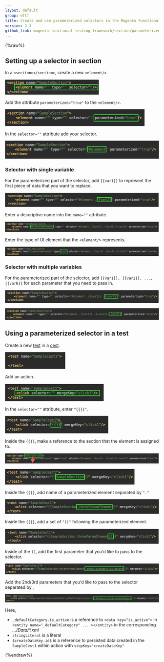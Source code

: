 ```yaml
---
layout: default
group: mftf
title: Create and use parameterized selectors in the Magento Functional Testing Framework
version: 2.3
github_link: magento-functional-testing-framework/section/parameterized-selectors.md
---
```


{%raw%}

## Setting up a selector in section

In a `<section></section>`, create a new `<element/>`.

![Create a new element]

Add the attribute `parameterized="true"` to the `<element/>`.

![Set parameterized flag]

In the `selector=""` attribute add your selector.

![Specify your selector]

### Selector with single variable

For the parameterized part of the selector, add ```{{var1}}``` to represent the first piece of data that you want to replace.

![Add a parameter to substitute]

Enter a descriptive name into the `name=""` attribute.

![Add a name for the element]

Enter the type of UI element that the `<element/>` represents.

![Enter the type]

### Selector with multiple variables

For the parameterized part of the selector, add `{{var1}}, {{var2}}, ..., {{varN}}` for each parameter that you need to pass in.

![Add var2]

![Add var3]
 
## Using a parameterized selector in a test

Create a new [test] in a [cest].

![Create a test]

Add an action.

![Add action]

In the `selector=""` attribute, enter `"{{}}"`.

![Add braces to selector]

Inside the `{{}}`, make a reference to the section that the element is assigned to.

![Reference section]

![Make a reference to the section]

Inside the `{{}}`, add name of a parameterized element separated by `"."`

![Add the reference element]

Inside the `{{}}`, add a set of `"()"` following the parameterized element.

![Add parentheses]

Inside of the `()`, add the first parameter that you'd like to pass to the selector.

![Add the first parameter]

Add the 2nd/3rd parameters that you'd like to pass to the selector separated by `, `

![Add other parameters]

Here,

* `_defaultCategory.is_active` is a reference to `<data key="is_active">` in `<entity name="_defaultCategory" ... ></entity>` in the corresponding _.../Data/*.xml_
* `stringLiteral` is a literal
* `$createDataKey.id$` is a reference to persisted data created in the `SampleCest1` within action with `stepKey="createDataKey"`

{%endraw%}


<!-- LINK DEFINITIONS -->

<!-- Internal -->

[test]: ../cest.html#test
[cest]: ../cest.html




<!-- Images -->

[Create a new element]: img/create-element.png
[Set parameterized flag]: img/add-param.png
[Specify your selector]: img/add-selector.png
[Add a parameter to substitute]: img/add-var1.png
[Add a name for the element]: img/add-name.png
[Enter the type]: img/enter-type.png
[Add var2]: img/add-var2.png
[Add var3]: img/add-var3.png
[Create a test]: img/add-test.png
[Add action]: img/add-action.png
[Add braces to selector]: img/add-braces.png
[Reference section]: img/reference-section.png
[Make a reference to the section]: img/use-in-action.png
[Add the reference element]: img/add-ref-element.png
[Add parentheses]: img/add-parentheses.png
[Add the first parameter]: img/add-param1.png
[Add other parameters]: img/add-params2-3.png







